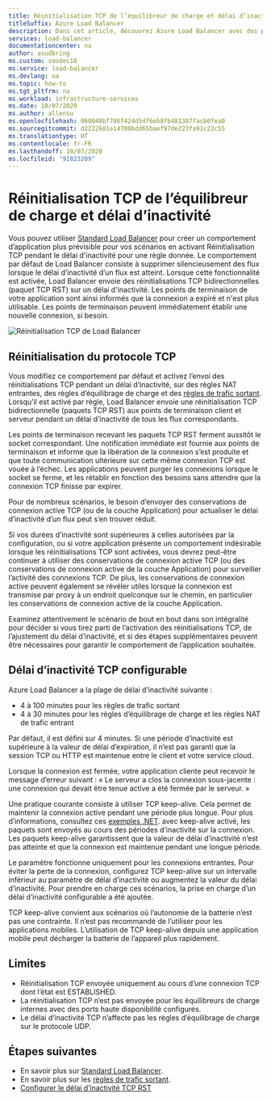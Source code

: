 ```yaml
---
title: Réinitialisation TCP de l’équilibreur de charge et délai d’inactivité dans Azure
titleSuffix: Azure Load Balancer
description: Dans cet article, découvrez Azure Load Balancer avec des paquets TCP RST bidirectionnels pendant le délai d’inactivité.
services: load-balancer
documentationcenter: na
author: asudbring
ms.custom: seodec18
ms.service: load-balancer
ms.devlang: na
ms.topic: how-to
ms.tgt_pltfrm: na
ms.workload: infrastructure-services
ms.date: 10/07/2020
ms.author: allensu
ms.openlocfilehash: 060048bf786f424d5df6eb8fb4813877acb0fea0
ms.sourcegitcommit: d2222681e14700bdd65baef97de223fa91c22c55
ms.translationtype: HT
ms.contentlocale: fr-FR
ms.lasthandoff: 10/07/2020
ms.locfileid: "91823209"
---
```

# <a name="load-balancer-tcp-reset-and-idle-timeout"></a>Réinitialisation TCP de l’équilibreur de charge et délai d’inactivité

Vous pouvez utiliser [Standard Load Balancer](load-balancer-standard-overview.md) pour créer un comportement d’application plus prévisible pour vos scénarios en activant Réinitialisation TCP pendant le délai d'inactivité pour une règle donnée. Le comportement par défaut de Load Balancer consiste à supprimer silencieusement des flux lorsque le délai d’inactivité d’un flux est atteint.  Lorsque cette fonctionnalité est activée, Load Balancer envoie des réinitialisations TCP bidirectionnelles (paquet TCP RST) sur un délai d'inactivité.  Les points de terminaison de votre application sont ainsi informés que la connexion a expiré et n'est plus utilisable.  Les points de terminaison peuvent immédiatement établir une nouvelle connexion, si besoin.

![Réinitialisation TCP de Load Balancer](media/load-balancer-tcp-reset/load-balancer-tcp-reset.png)
 
## <a name="tcp-reset"></a>Réinitialisation du protocole TCP

Vous modifiez ce comportement par défaut et activez l’envoi des réinitialisations TCP pendant un délai d’inactivité, sur des règles NAT entrantes, des règles d’équilibrage de charge et des [règles de trafic sortant](https://aka.ms/lboutboundrules).  Lorsqu’il est activé par règle, Load Balancer envoie une réinitialisation TCP bidirectionnelle (paquets TCP RST) aux points de terminaison client et serveur pendant un délai d’inactivité de tous les flux correspondants.

Les points de terminaison recevant les paquets TCP RST ferment aussitôt le socket correspondant. Une notification immédiate est fournie aux points de terminaison et informe que la libération de la connexion s’est produite et que toute communication ultérieure sur cette même connexion TCP est vouée à l’échec.  Les applications peuvent purger les connexions lorsque le socket se ferme, et les rétablir en fonction des besoins sans attendre que la connexion TCP finisse par expirer.

Pour de nombreux scénarios, le besoin d’envoyer des conservations de connexion active TCP (ou de la couche Application) pour actualiser le délai d’inactivité d’un flux peut s’en trouver réduit. 

Si vos durées d’inactivité sont supérieures à celles autorisées par la configuration, ou si votre application présente un comportement indésirable lorsque les réinitialisations TCP sont activées, vous devrez peut-être continuer à utiliser des conservations de connexion active TCP (ou des conservations de connexion active de la couche Application) pour surveiller l’activité des connexions TCP.  De plus, les conservations de connexion active peuvent également se révéler utiles lorsque la connexion est transmise par proxy à un endroit quelconque sur le chemin, en particulier les conservations de connexion active de la couche Application.  

Examinez attentivement le scénario de bout en bout dans son intégralité pour décider si vous tirez parti de l’activation des réinitialisations TCP, de l’ajustement du délai d’inactivité, et si des étapes supplémentaires peuvent être nécessaires pour garantir le comportement de l’application souhaitée.

## <a name="configurable-tcp-idle-timeout"></a>Délai d’inactivité TCP configurable

Azure Load Balancer a la plage de délai d’inactivité suivante :
-  4 à 100 minutes pour les règles de trafic sortant
-  4 à 30 minutes pour les règles d’équilibrage de charge et les règles NAT de trafic entrant

Par défaut, il est défini sur 4 minutes. Si une période d’inactivité est supérieure à la valeur de délai d’expiration, il n’est pas garanti que la session TCP ou HTTP est maintenue entre le client et votre service cloud.

Lorsque la connexion est fermée, votre application cliente peut recevoir le message d’erreur suivant : « Le serveur a clos la connexion sous-jacente : une connexion qui devait être tenue active a été fermée par le serveur. »

Une pratique courante consiste à utiliser TCP keep-alive. Cela permet de maintenir la connexion active pendant une période plus longue. Pour plus d’informations, consultez ces [exemples .NET](https://msdn.microsoft.com/library/system.net.servicepoint.settcpkeepalive.aspx). avec keep-alive activé, les paquets sont envoyés au cours des périodes d’inactivité sur la connexion. Les paquets keep-alive garantissent que la valeur de délai d’inactivité n’est pas atteinte et que la connexion est maintenue pendant une longue période.

Le paramètre fonctionne uniquement pour les connexions entrantes. Pour éviter la perte de la connexion, configurez TCP keep-alive sur un intervalle inférieur au paramètre de délai d’inactivité ou augmentez la valeur du délai d’inactivité. Pour prendre en charge ces scénarios, la prise en charge d’un délai d’inactivité configurable a été ajoutée.

TCP keep-alive convient aux scénarios où l’autonomie de la batterie n’est pas une contrainte. Il n’est pas recommandé de l’utiliser pour les applications mobiles. L’utilisation de TCP keep-alive depuis une application mobile peut décharger la batterie de l’appareil plus rapidement.


## <a name="limitations"></a>Limites

- Réinitialisation TCP envoyée uniquement au cours d’une connexion TCP dont l’état est ESTABLISHED.
- La réinitialisation TCP n’est pas envoyée pour les équilibreurs de charge internes avec des ports haute disponibilité configurés.
- Le délai d’inactivité TCP n’affecte pas les règles d’équilibrage de charge sur le protocole UDP.

## <a name="next-steps"></a>Étapes suivantes

- En savoir plus sur [Standard Load Balancer](load-balancer-standard-overview.md).
- En savoir plus sur les [règles de trafic sortant](load-balancer-outbound-rules-overview.md).
- [Configurer le délai d’inactivité TCP RST](load-balancer-tcp-idle-timeout.md)

